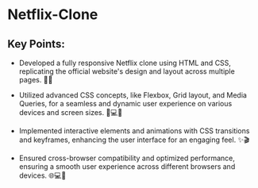# Netflix-Clone


## Key Points: 
- Developed a fully responsive Netflix clone using HTML and CSS, replicating the official website's design and layout across multiple pages. 🎥🌐
  
- Utilized advanced CSS concepts, like Flexbox, Grid layout, and Media Queries, for a seamless and dynamic user experience on various devices and screen sizes. 🎨💻📱
  
- Implemented interactive elements and animations with CSS transitions and keyframes, enhancing the user interface for an engaging feel. ✨🎬
  
- Ensured cross-browser compatibility and optimized performance, ensuring a smooth user experience across different browsers and devices. 🌐💻🚀
